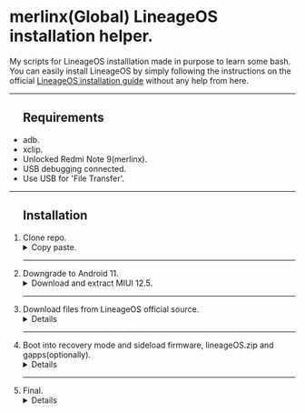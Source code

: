<h1>merlinx(Global) LineageOS installation helper.</h1>
My scripts for LineageOS installlation made in purpose to learn some bash. You can easily install LineageOS by simply following the instructions on the official <a href="https://wiki.lineageos.org/devices/merlinx/install/#" target="_blank">LineageOS installation guide</a> without any help from here.
<hr>
<ul>
  <h2>Requirements</h2>
  <li>adb.</li>
  <li>xclip.</li>
  <li>Unlocked Redmi Note 9(merlinx).</li>
  <li>USB debugging connected.</li>
  <li>Use USB for 'File Transfer'.</li>
</ul>
<hr>
<ol>
 <h2>Installation</h2>
<li>Clone repo.</li>
<details>
  <summary>Copy paste.</summary>
  <ol>  
  <li>

  ```bash
  cd $HOME
  ```
  </li>
  <li>

  ```bash
  git clone https://github.com/hyperavtr/merlinx-LineageOS-installation-helper.git
  ```
  </li>
  <li>

  ```bash
  cd LineageOS
  ```
  </li>

  </ol>
</details>
<hr>
<li>Downgrade to Android 11.</li>
<details>
<summary>Download and extract MIUI 12.5.</summary>
<ol>
  <li><a href="https://mega.nz/file/sPM1iKhJ#wpmeRCT7auMb1mmGI7j6JPnF9vqydEjVWNgbxa86leA" target="_blank">Download MIUI 12.5 Global.</a></li>
  <br>
  <li>
    
  ```bash
  tar -xvf merlin_global_images_V12.5.4.0.RJOMIXM_20220325.0000.00_11.0_global.tar.bz2 -C ~/LineageOS
  ```
  </li>

<details>
  <summary>Make scripts executable.(Optional, just to be sure.)</summary>
<ol>
  <li>
    
  ```bash
  sudo chmod u+x 12540-miui.sh
  ```
  </li>
  <li>

  ```bash
  sudo chmod u+x boot_into_recovery.sh
  ```
  </li>
  <li>
    
  ```bash
  sudo chmod u+x merlin_global_images_V12.5.4.0.RJOMIXM_20220325.0000.00_11.0_global/flash_all.sh
  ```
  </li>
    
</ol>
</details>
<li>
  <p>Launch script & follow to the instructions.<p>
    
  ```bash
  ./12540-miui.sh  
  ```
</li>
</ol>
</details>
<hr>
<li>Download files from LineageOS official source.</li>
<details>
  <summary>Details</summary>
  <a href="https://download.lineageos.org/devices/merlinx/builds" target="_blank">Download LineageOS</a>
  <br>

<figure>
  
  ![alt text](https://github.com/hyperavtr/merlinx-LineageOS-installation-helper/blob/main/assets/images/LineageOSDownload.png?raw=true)
  <figcaption>
    <ol>
      <li>lineage-[ver.(20)-date]-nightly-merlinx-signed.zip</li>
      <li>boot.img(Optional for Magisk)</li>
      <li>recovery.img</li>
    </ol>
  </figcaption>
</figure>

<br>

<a href="https://wiki.lineageos.org/gapps/" target="_blank">Download Gapps</a>
<br>

<figure>
  
  ![alt text](https://github.com/hyperavtr/merlinx-LineageOS-installation-helper/blob/main/assets/images/Gapps.png?raw=true)
  <figcaption>
    <p>LineageOS [ver.(20)] (Android [ver.(13)]) (optional)</p>
  </figcaption>
<figure>
  
</details>
<hr>
<li>Boot into recovery mode and sideload firmware, lineageOS.zip and gapps(optionally).</li>
<details>
  <summary>Details</summary>
  <ol>
    <li>
      <p>Launch script.</p>
      
  ```bash
  ./boot_into_recovery.sh
  ```
  </li>
  <li>.lineageos installation in recovery mode: 
    <ol>
	<li>Now tap Factory Reset, then Format data / factory reset and continue with the formatting process.
	 This will remove encryption and delete all files stored in the internal storage, as well as format your cache partition (if you have one).</li>
	<li>Return to the main menu.</li>
  <li>Sideload the LineageOS .zip package but do not reboot before you read/followed the rest of the instructions!
		On the device, select “Apply Update”, then “Apply from ADB” to begin sideload.
		On the host machine, sideload the package using: 
  <ol>
    <li>
      
  ```bash
    adb -d sideload ./firmwares/fw_12540.zip 
  ```
  </li>
  <li>
    
  ```bash
    adb -d sideload lineageosname.zip.
  ```
  </li>
  <li>
    
  ```bash
    adb -d sideload mindthegapps.zip
  ```
  </li>
  </ol>
  </li>
    </ol>
</li>

  </ol>
  
</details>
<hr>
<li>Final.</li>
<details>
  <summary>Details</summary>
  <p>Once you have installed everything successfully, you can now reboot your device into the OS for the first time!</p>
  <p>Click the back arrow in the top left of the screen, then “Reboot system now”.</p>
</details>
</ol>
